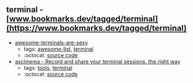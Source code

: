 terminal - [www.bookmarks.dev/tagged/terminal](https://www.bookmarks.dev/tagged/terminal)
---
* [awesome-terminals-are-sexy](https://github.com/k4m4/terminals-are-sexy#readme)
    * tags: [awesome-list](../tagged/awesome-list.md), [terminal](../tagged/terminal.md)
    * :octocat: [source code](https://github.com/k4m4/terminals-are-sexy#readme)
* [asciinema - Record and share your terminal sessions, the right way](https://asciinema.org)
    * tags: [tools](../tagged/tools.md), [terminal](../tagged/terminal.md)
    * :octocat: [source code](https://github.com/asciinema/asciinema)
